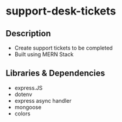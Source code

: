 # support-desk-tickets

## Description
- Create support tickets to be completed
- Built using MERN Stack

## Libraries & Dependencies
- express.JS
- dotenv
- express async handler
- mongoose
- colors
